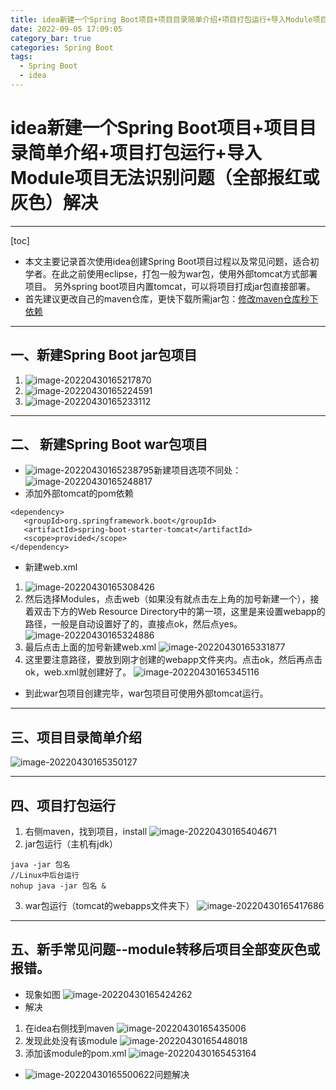 ```yaml
---
title: idea新建一个Spring Boot项目+项目目录简单介绍+项目打包运行+导入Module项目无法识别问题（全部报红或灰色）解决
date: 2022-09-05 17:09:05
category_bar: true
categories: Spring Boot
tags:
  - Spring Boot
  - idea
---
```


# idea新建一个Spring Boot项目+项目目录简单介绍+项目打包运行+导入Module项目无法识别问题（全部报红或灰色）解决

---

[toc]

+ 本文主要记录首次使用idea创建Spring Boot项目过程以及常见问题，适合初学者。在此之前使用eclipse，打包一般为war包，使用外部tomcat方式部署项目。
  另外spring boot项目内置tomcat，可以将项目打成jar包直接部署。
+ 首先建议更改自己的maven仓库，更快下载所需jar包：[修改maven仓库秒下依赖](https://blog.huijia.cf/archives/xiu-gai-maven-cang-ku-dao-zi-ding-yi-wei-zhi--tian-jia-a-li-yi-lai-miao-xia-jar-bao-eclipseidea)

---

## 一、新建Spring Boot jar包项目

1. ![image-20220430165217870](https://img-1256282866.cos.ap-beijing.myqcloud.com/image-20220430165217870.png)
2. ![image-20220430165224591](https://img-1256282866.cos.ap-beijing.myqcloud.com/image-20220430165224591.png)
3. ![image-20220430165233112](https://img-1256282866.cos.ap-beijing.myqcloud.com/image-20220430165233112.png)

---

## 二、 新建Spring Boot war包项目

+ ![image-20220430165238795](https://img-1256282866.cos.ap-beijing.myqcloud.com/image-20220430165238795.png)新建项目选项不同处： ![image-20220430165248817](https://img-1256282866.cos.ap-beijing.myqcloud.com/image-20220430165248817.png)
+ 添加外部tomcat的pom依赖

```
<dependency>
   <groupId>org.springframework.boot</groupId>
   <artifactId>spring-boot-starter-tomcat</artifactId>
   <scope>provided</scope>
</dependency>
```

+ 新建web.xml

1. ![image-20220430165308426](https://img-1256282866.cos.ap-beijing.myqcloud.com/image-20220430165308426.png)
2. 然后选择Modules，点击web（如果没有就点击左上角的加号新建一个），接着双击下方的Web Resource Directory中的第一项，这里是来设置webapp的路径，一般是自动设置好了的，直接点ok，然后点yes。
   ![image-20220430165324886](https://img-1256282866.cos.ap-beijing.myqcloud.com/image-20220430165324886.png)
3. 最后点击上面的加号新建web.xml
   ![image-20220430165331877](https://img-1256282866.cos.ap-beijing.myqcloud.com/image-20220430165331877.png)
4. 这里要注意路径，要放到刚才创建的webapp文件夹内。点击ok，然后再点击ok，web.xml就创建好了。
   ![image-20220430165345116](https://img-1256282866.cos.ap-beijing.myqcloud.com/image-20220430165345116.png)

+ 到此war包项目创建完毕，war包项目可使用外部tomcat运行。

---

## 三、项目目录简单介绍

![image-20220430165350127](https://img-1256282866.cos.ap-beijing.myqcloud.com/image-20220430165350127.png)

---

## 四、项目打包运行

1. 右侧maven，找到项目，install
   ![image-20220430165404671](https://img-1256282866.cos.ap-beijing.myqcloud.com/image-20220430165404671.png)
2. jar包运行（主机有jdk）

```
java -jar 包名
//Linux中后台运行
nohup java -jar 包名 &
```

3. war包运行（tomcat的webapps文件夹下）
   ![image-20220430165417686](https://img-1256282866.cos.ap-beijing.myqcloud.com/image-20220430165417686.png)

---

## 五、新手常见问题--module转移后项目全部变灰色或报错。

+ 现象如图
  ![image-20220430165424262](https://img-1256282866.cos.ap-beijing.myqcloud.com/image-20220430165424262.png)
+ 解决

1. 在idea右侧找到maven
   ![image-20220430165435006](https://img-1256282866.cos.ap-beijing.myqcloud.com/image-20220430165435006.png)
2. 发现此处没有该module
   ![image-20220430165448018](https://img-1256282866.cos.ap-beijing.myqcloud.com/image-20220430165448018.png)
3. 添加该module的pom.xml
   ![image-20220430165453164](https://img-1256282866.cos.ap-beijing.myqcloud.com/image-20220430165453164.png)

+ ![image-20220430165500622](https://img-1256282866.cos.ap-beijing.myqcloud.com/image-20220430165500622.png)问题解决
  
  